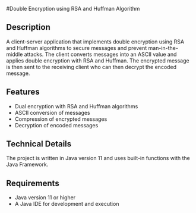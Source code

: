 #Double Encryption using RSA and Huffman Algorithm

## Description
A client-server application that implements double encryption using RSA and Huffman algorithms to secure messages and prevent man-in-the-middle attacks. The client converts messages into an ASCII value and applies double encryption with RSA and Huffman. The encrypted message is then sent to the receiving client who can then decrypt the encoded message.

## Features
- Dual encryption with RSA and Huffman algorithms
- ASCII conversion of messages
- Compression of encrypted messages
- Decryption of encoded messages

## Technical Details
The project is written in Java version 11 and uses built-in functions with the Java Framework. 

## Requirements
- Java version 11 or higher
- A Java IDE for development and execution

